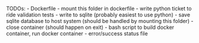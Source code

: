 TODOs:
	- Dockerfile
		- mount this folder in dockerfile
		- write python ticket to ride validation tests
		- write to sqlite (probably easiest to use python)
		- save sqlite database to host system (should be handled by mounting this folder)
		- close container (should happen on exit)
		- bash script to build docker container, run docker container
		- error/success status file